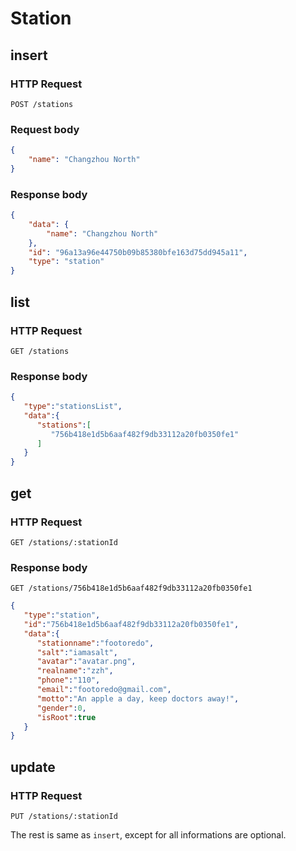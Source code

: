 # Station

## insert

### HTTP Request

```
POST /stations
```

### Request body

```json
{
    "name": "Changzhou North"
}
```

### Response body

```json
{
    "data": {
        "name": "Changzhou North"
    },
    "id": "96a13a96e44750b09b85380bfe163d75dd945a11",
    "type": "station"
}
```

## list

### HTTP Request

```
GET /stations
```

### Response body
```json
{
   "type":"stationsList",
   "data":{
      "stations":[
         "756b418e1d5b6aaf482f9db33112a20fb0350fe1"
      ]
   }
}
```

## get

### HTTP Request

```
GET /stations/:stationId
```

### Response body
```
GET /stations/756b418e1d5b6aaf482f9db33112a20fb0350fe1
```
```json
{
   "type":"station",
   "id":"756b418e1d5b6aaf482f9db33112a20fb0350fe1",
   "data":{
      "stationname":"footoredo",
      "salt":"iamasalt",
      "avatar":"avatar.png",
      "realname":"zzh",
      "phone":"110",
      "email":"footoredo@gmail.com",
      "motto":"An apple a day, keep doctors away!",
      "gender":0,
      "isRoot":true
   }
}
```

## update

### HTTP Request

```
PUT /stations/:stationId
```

The rest is same as `insert`, except for all informations are optional.
